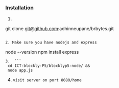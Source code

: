 

### Installation

1.   ```sh
   git clone git@github.com:adhinneupane/brbytes.git
   ```
    
2. Make sure you have nodejs and express
   ```
   node --version
   npm install express 
   ```
3.  ```
    cd ICT-blockly-P5/blocklyp5-node/ &&
    node app.js
   ```

4. ```
   visit server on port 8080/home
   ```

